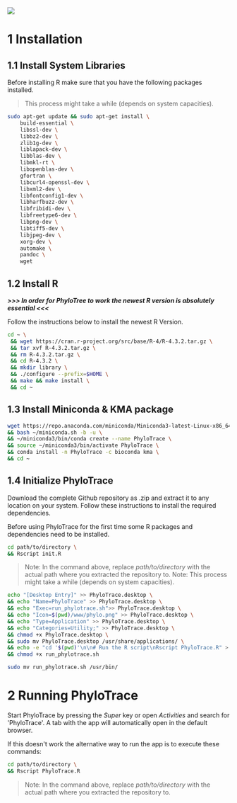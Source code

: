 <picture>
    <source media="(prefers-color-scheme: light)" srcset="www/PhyloTrace_bw.png">
    <source media="(prefers-color-scheme: dark)" srcset="www/PhyloTrace.png">    
    <img src= "www/">
</picture>

##

# 1 Installation

## 1.1 Install System Libraries

Before installing R make sure that you have the following packages installed.
>This process might take a while (depends on system capacities).

```bash
sudo apt-get update && sudo apt-get install \
    build-essential \
    libssl-dev \
    libbz2-dev \
    zlib1g-dev \
    liblapack-dev \
    libblas-dev \
    libmkl-rt \
    libopenblas-dev \
    gfortran \
    libcurl4-openssl-dev \
    libxml2-dev \
    libfontconfig1-dev \
    libharfbuzz-dev \
    libfribidi-dev \
    libfreetype6-dev \
    libpng-dev \
    libtiff5-dev \
    libjpeg-dev \
    xorg-dev \
    automake \
    pandoc \
    wget
```


## 1.2 Install R

***>>>  In order for PhyloTree to work the newest R version is absolutely essential  <<<***

Follow the instructions below to install the newest R Version.

```bash
cd ~ \
 && wget https://cran.r-project.org/src/base/R-4/R-4.3.2.tar.gz \
 && tar xvf R-4.3.2.tar.gz \
 && rm R-4.3.2.tar.gz \
 && cd R-4.3.2 \
 && mkdir library \
 && ./configure --prefix=$HOME \
 && make && make install \
 && cd ~
```

## 1.3 Install Miniconda & KMA package 

```bash
wget https://repo.anaconda.com/miniconda/Miniconda3-latest-Linux-x86_64.sh -O ~/miniconda.sh \
&& bash ~/miniconda.sh -b -u \
&& ~/miniconda3/bin/conda create --name PhyloTrace \
&& source ~/miniconda3/bin/activate PhyloTrace \
&& conda install -n PhyloTrace -c bioconda kma \
&& cd ~
```

## 1.4 Initialize PhyloTrace

Download the complete Github repository as .zip and extract it to any location on your system.
Follow these instructions to install the required dependencies.

Before using PhyloTrace for the first time some R packages and dependencies need to be installed.
```bash
cd path/to/directory \
&& Rscript init.R 
```
>Note: In the command above, replace *path/to/directory* with the actual path where you extracted the repository to.
>Note: This process might take a while (depends on system capacities).

```bash
echo "[Desktop Entry]" >> PhyloTrace.desktop \
&& echo "Name=PhyloTrace" >> PhyloTrace.desktop \
&& echo "Exec=run_phylotrace.sh">> PhyloTrace.desktop \
&& echo "Icon=$(pwd)/www/phylo.png" >> PhyloTrace.desktop \
&& echo "Type=Application" >> PhyloTrace.desktop \
&& echo "Categories=Utility;" >> PhyloTrace.desktop \
&& chmod +x PhyloTrace.desktop \
&& sudo mv PhyloTrace.desktop /usr/share/applications/ \
&& echo -e "cd '$(pwd)'\n\n# Run the R script\nRscript PhyloTrace.R" > run_phylotrace.sh \
&& chmod +x run_phylotrace.sh 
```

```bash
sudo mv run_phylotrace.sh /usr/bin/
```

# 2 Running PhyloTrace

Start PhyloTrace by pressing the *Super* key or open *Activities* and search for 'PhyloTrace'. A tab with the app will automatically open in the default browser.

If this doesn't work the alternative way to run the app is to execute these commands:
```bash
cd path/to/directory \
&& Rscript PhyloTrace.R 
```
>Note: In the command above, replace *path/to/directory* with the actual path where you extracted the repository to.

